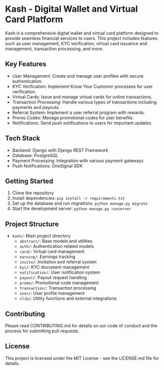 # Kash - Digital Wallet and Virtual Card Platform

Kash is a comprehensive digital wallet and virtual card platform designed to provide seamless financial services to users. This project includes features such as user management, KYC verification, virtual card issuance and management, transaction processing, and more.

## Key Features

- User Management: Create and manage user profiles with secure authentication.
- KYC Verification: Implement Know Your Customer processes for user verification.
- Virtual Cards: Issue and manage virtual cards for online transactions.
- Transaction Processing: Handle various types of transactions including payments and payouts.
- Referral System: Implement a user referral program with rewards.
- Promo Codes: Manage promotional codes for user benefits.
- Notifications: Send push notifications to users for important updates.

## Tech Stack

- Backend: Django with Django REST Framework
- Database: PostgreSQL
- Payment Processing: Integration with various payment gateways
- Push Notifications: OneSignal SDK

## Getting Started

1. Clone the repository
2. Install dependencies: `pip install -r requirements.txt`
3. Set up the database and run migrations: `python manage.py migrate`
4. Start the development server: `python manage.py runserver`

## Project Structure

- `kash/`: Main project directory
  - `abstract/`: Base models and utilities
  - `auth/`: Authentication related models
  - `card/`: Virtual card management
  - `earning/`: Earnings tracking
  - `invite/`: Invitation and referral system
  - `kyc/`: KYC document management
  - `notification/`: User notification system
  - `payout/`: Payout request handling
  - `promo/`: Promotional code management
  - `transaction/`: Transaction processing
  - `user/`: User profile management
  - `xlib/`: Utility functions and external integrations

## Contributing

Please read CONTRIBUTING.md for details on our code of conduct and the process for submitting pull requests.

## License

This project is licensed under the MIT License - see the LICENSE.md file for details.
